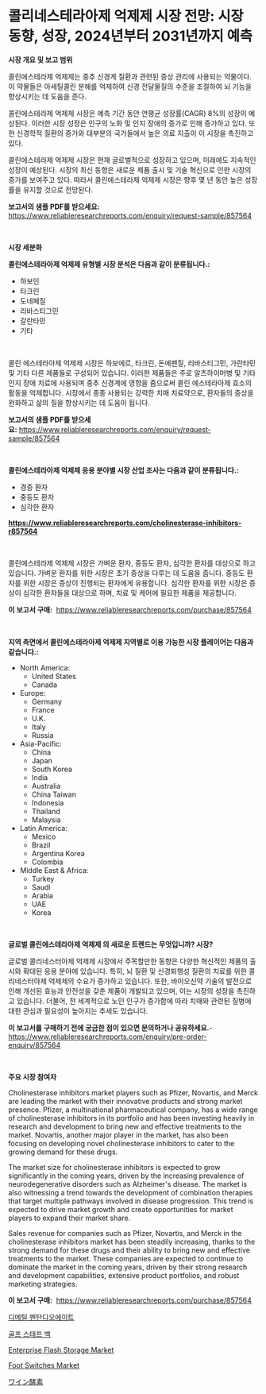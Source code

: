 <p><h1>콜리네스테라아제 억제제 시장 전망: 시장 동향, 성장, 2024년부터 2031년까지 예측</h1></p><p><strong>시장 개요 및 보고 범위</strong></p>
<p><p>콜린에스테라제 억제제는 중추 신경계 질환과 관련된 증상 관리에 사용되는 약물이다. 이 약물들은 아세틸콜린 분해를 억제하여 신경 전달물질의 수준을 조절하여 뇌 기능을 향상시키는 데 도움을 준다.</p><p>콜린에스테라제 억제제 시장은 예측 기간 동안 연평균 성장률(CAGR) 8%의 성장이 예상된다. 이러한 시장 성장은 인구의 노화 및 인지 장애의 증가로 인해 증가하고 있다. 또한 신경학적 질환의 증가와 대부분의 국가들에서 높은 의료 지출이 이 시장을 촉진하고 있다.</p><p>콜린에스테라제 억제제 시장은 현재 글로벌적으로 성장하고 있으며, 미래에도 지속적인 성장이 예상된다. 시장의 최신 동향은 새로운 제품 출시 및 기술 혁신으로 인한 시장의 증가를 보여주고 있다. 따라서 콜린에스테라제 억제제 시장은 향후 몇 년 동안 높은 성장률을 유지할 것으로 전망된다.</p></p>
<p><strong>보고서의 샘플 PDF를 받으세요:</strong> <a href="https://www.reliableresearchreports.com/enquiry/request-sample/857564">https://www.reliableresearchreports.com/enquiry/request-sample/857564</a></p>
<p>&nbsp;</p>
<p><strong>시장 세분화</strong></p>
<p><strong>콜린에스테라아제 억제제 유형별 시장 분석은 다음과 같이 분류됩니다.:</strong></p>
<p><ul><li>하보인</li><li>타크린</li><li>도네페질</li><li>리바스티그민</li><li>갈란타민</li><li>기타</li></ul></p>
<p>&nbsp;</p>
<p><p>콜린 에스테라아제 억제제 시장은 하보에르, 타크린, 돈에펜질, 리바스티그민, 가란타민 및 기타 다른 제품들로 구성되어 있습니다. 이러한 제품들은 주로 알츠하이머병 및 기타 인지 장애 치료에 사용되며 중추 신경계에 영향을 줌으로써 콜린 에스테라아제 효소의 활동을 억제합니다. 시장에서 종종 사용되는 강력한 치매 치료약으로, 환자들의 증상을 완화하고 삶의 질을 향상시키는 데 도움이 됩니다.</p></p>
<p><strong>보고서의 샘플 PDF를 받으세요:</strong>&nbsp;<a href="https://www.reliableresearchreports.com/enquiry/request-sample/857564">https://www.reliableresearchreports.com/enquiry/request-sample/857564</a></p>
<p>&nbsp;</p>
<p><strong> 콜린에스테라아제 억제제 응용 분야별 시장 산업 조사는 다음과 같이 분류됩니다.:</strong></p>
<p><ul><li>경증 환자</li><li>중등도 환자</li><li>심각한 환자</li></ul></p>
<p><strong><a href="https://www.reliableresearchreports.com/cholinesterase-inhibitors-r857564">https://www.reliableresearchreports.com/cholinesterase-inhibitors-r857564</a></strong></p>
<p>&nbsp;</p>
<p><p>콜린에스테라제 억제제 시장은 가벼운 환자, 중등도 환자, 심각한 환자를 대상으로 하고 있습니다. 가벼운 환자를 위한 시장은 초기 증상을 다루는 데 도움을 줍니다. 중등도 환자를 위한 시장은 증상이 진행되는 환자에게 유용합니다. 심각한 환자를 위한 시장은 증상이 심각한 환자들을 대상으로 하며, 치료 및 케어에 필요한 제품을 제공합니다.</p></p>
<p><strong>이 보고서 구매:</strong>&nbsp; <a href="https://www.reliableresearchreports.com/purchase/857564">https://www.reliableresearchreports.com/purchase/857564</a></p>
<p>&nbsp;</p>
<p><strong>지역 측면에서 콜린에스테라아제 억제제 지역별로 이용 가능한 시장 플레이어는 다음과 같습니다.:</strong></p>
<p><ul>
    <li>
        North America:
        <ul>
            <li>United States</li>
            <li>Canada</li>
        </ul>
    </li>
    <li>
        Europe:
        <ul>
            <li>Germany</li>
            <li>France</li>
            <li>U.K.</li>
            <li>Italy</li>
            <li>Russia</li>
        </ul>
    </li>
    <li>
        Asia-Pacific:
        <ul>
            <li>China</li>
            <li>Japan</li>
            <li>South Korea</li>
            <li>India</li>
            <li>Australia</li>
            <li>China Taiwan</li>
            <li>Indonesia</li>
            <li>Thailand</li>
            <li>Malaysia</li>
        </ul>
    </li>
    <li>
        Latin America:
        <ul>
            <li>Mexico</li>
            <li>Brazil</li>
            <li>Argentina Korea</li>
            <li>Colombia</li>
        </ul>
    </li>
    <li>
        Middle East & Africa:
        <ul>
            <li>Turkey</li>
            <li>Saudi</li>
            <li>Arabia</li>
            <li>UAE</li>
            <li>Korea</li>
        </ul>
    </li>
    </ul></p>
<p>&nbsp;</p>
<p><strong>글로벌 콜린에스테라아제 억제제 의 새로운 트렌드는 무엇입니까? 시장?</strong></p>
<p><p>글로벌 콜리네스터아제 억제제 시장에서 주목할만한 동향은 다양한 혁신적인 제품의 출시와 확대된 응용 분야에 있습니다. 특히, 뇌 질환 및 신경퇴행성 질환의 치료를 위한 콜리네스터아제 억제제의 수요가 증가하고 있습니다. 또한, 바이오신약 기술의 발전으로 인해 개선된 효능과 안전성을 갖춘 제품이 개발되고 있으며, 이는 시장의 성장을 촉진하고 있습니다. 더불어, 전 세계적으로 노인 인구가 증가함에 따라 치매와 관련된 질병에 대한 관심과 필요성이 높아지는 추세도 있습니다.</p></p>
<p><strong>이 보고서를 구매하기 전에 궁금한 점이 있으면 문의하거나 공유하세요.</strong>- <a href="https://www.reliableresearchreports.com/enquiry/pre-order-enquiry/857564">https://www.reliableresearchreports.com/enquiry/pre-order-enquiry/857564</a></p>
<p>&nbsp;</p>
<p><strong>주요 시장 참여자</strong></p>
<p><p>Cholinesterase inhibitors market players such as Pfizer, Novartis, and Merck are leading the market with their innovative products and strong market presence. Pfizer, a multinational pharmaceutical company, has a wide range of cholinesterase inhibitors in its portfolio and has been investing heavily in research and development to bring new and effective treatments to the market. Novartis, another major player in the market, has also been focusing on developing novel cholinesterase inhibitors to cater to the growing demand for these drugs.</p><p>The market size for cholinesterase inhibitors is expected to grow significantly in the coming years, driven by the increasing prevalence of neurodegenerative disorders such as Alzheimer's disease. The market is also witnessing a trend towards the development of combination therapies that target multiple pathways involved in disease progression. This trend is expected to drive market growth and create opportunities for market players to expand their market share.</p><p>Sales revenue for companies such as Pfizer, Novartis, and Merck in the cholinesterase inhibitors market has been steadily increasing, thanks to the strong demand for these drugs and their ability to bring new and effective treatments to the market. These companies are expected to continue to dominate the market in the coming years, driven by their strong research and development capabilities, extensive product portfolios, and robust marketing strategies.</p></p>
<p><strong>이 보고서 구매:</strong>&nbsp;&nbsp;<a href="https://www.reliableresearchreports.com/purchase/857564">https://www.reliableresearchreports.com/purchase/857564</a></p>
<p><p><a href="https://medium.com/@stanleylyittle554467/%EC%9D%B4%EC%82%AC%EC%9D%B4%EC%95%88-kolomiyaheundeul-ribwon-design-mecha-clickmakises-eojjeol-3%EB%B2%88%EC%A7%B8-maigibubun-sisseoseo-responda-7fb8854a3b8d">디메틸 펜탄디오에이트</a></p><p><a href="https://github.com/KellyLyncyh543964/Market-Research-Report-List-1/blob/main/122955321515.md">골프 스태프 백</a></p><p><a href="https://meowing-lemming-dd3.notion.site/Enterprise-Flash-Storage-Market-Exploring-Market-Share-Market-Trends-and-Future-Growth-6f82a114b23e4838a901850ac1446d77">Enterprise Flash Storage Market</a></p><p><a href="https://view.publitas.com/reportprime-1/foot-switches-market-report-reveals-the-latest-trends-and-growth-opportunities-of-this-market/">Foot Switches Market</a></p><p><a href="https://github.com/mohamedbakry57/Market-Research-Report-List-3/blob/main/644154923773.md">ワイン酵素</a></p></p>